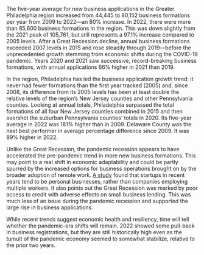 The five-year average for new business applications in the Greater Philadelphia region increased from 44,445 to 80,152 business formations per year from 2009 to 2022—an 80% increase. In 2022, there were more than 85,600 business formations in the region. This was down slightly from the 2021 peak of 105,761, but still represents a 97.1% increase compared to 2005 levels. After a Great Recession decline, annual business formations exceeded 2007 levels in 2015 and rose steadily through 2019—before the unprecedented growth stemming from economic shifts during  the COVID-19 pandemic. Years 2020 and 2021 saw successive, record-breaking business formations, with annual applications 66% higher in 2021 than 2019.

In the region, Philadelphia has led the business application growth trend: it never had fewer formations than the first year tracked (2005) and, since 2008, its difference from its 2005 levels has been at least double the relative levels of the region’s New Jersey counties and other Pennsylvania counties. Looking at annual totals, Philadelphia surpassed the total formations of all four New Jersey counties combined in 2015 and then overshot the suburban Pennsylvania counties’ totals in 2020. Its five-year average in 2022 was 181% higher than in 2009. Delaware County was the next best performer in average percentage difference since 2009. It was 89% higher in 2022.

Unlike the Great Recession, the pandemic recession appears to have accelerated the pre-pandemic trend in more new business formations. This may point to a real shift in economic adaptability and could be partly spurred by the increased options for business operations brought on by the broader adoption of remote work. [A study](https://www.nber.org/papers/w28912) found that startups in recent years tend to be personal businesses, rather than companies employing multiple workers. It also points out the Great Recession was marked by poor access to credit with adverse effects on small business lending. This was much less of an issue during the pandemic recession and supported the large rise in business applications.

While recent trends suggest economic health and resiliency, time will tell whether the pandemic-era shifts will remain. 2022 showed some pull-back in business registrations, but they are still historically high even as the tumult of the pandemic economy seemed to somewhat stabilize, relative to the prior two years.